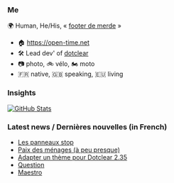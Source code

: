 ### Me

🌍 Human, He/His, « [footer de merde](https://open-time.net/post/2013/07/17/La-veritable-histoire-du-Footer-de-merde-) » 
* 🏠 https://open-time.net 
* 🛠️ Lead dev' of [dotclear](https://git.dotclear.org/dev/dotclear)
* 📷 photo, 🚲 vélo, 🏍️ moto 
* 🇫🇷 native, 🇬🇧 speaking, 🇪🇺 living

### Insights

[![GitHub Stats](https://github-readme-stats-sigma-five.vercel.app/api?username=franck-paul)](https://github.com/franck-paul)

### Latest news / Dernières nouvelles (in French)

<!-- BLOG-POST-LIST:START -->
- [Les panneaux stop](https://open-time.net/post/2025/07/01/Les-panneaux-stop)
- [Paix des ménages &lpar;à peu presque&rpar;](https://open-time.net/post/2025/06/30/Paix-des-menages-a-peu-presque)
- [Adapter un thème pour Dotclear 2.35](https://open-time.net/post/2025/06/29/Adapter-un-theme-pour-Dotclear-235)
- [Question](https://open-time.net/post/2025/06/28/Question)
- [Maestro](https://open-time.net/post/2025/06/27/Maestro)
<!-- BLOG-POST-LIST:END -->
